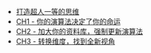 
* [打造超人一等的思维](00.md)
* [CH1 - 你的演算法决定了你的命运](01.md)
* [CH2 - 加大你的资料库，强制更新演算法](02.md)
* [CH3 - 转换维度，找到全新视角](03.md)

